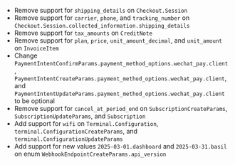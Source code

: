 * Remove support for `shipping_details` on `Checkout.Session`
* Remove support for `carrier`, `phone`, and `tracking_number` on `Checkout.Session.collected_information.shipping_details`
* Remove support for `tax_amounts` on `CreditNote`
* Remove support for `plan`, `price`, `unit_amount_decimal`, and `unit_amount` on `InvoiceItem`
* Change `PaymentIntentConfirmParams.payment_method_options.wechat_pay.client`, `PaymentIntentCreateParams.payment_method_options.wechat_pay.client`, and `PaymentIntentUpdateParams.payment_method_options.wechat_pay.client` to be optional
* Remove support for `cancel_at_period_end` on `SubscriptionCreateParams`, `SubscriptionUpdateParams`, and `Subscription`
* Add support for `wifi` on `Terminal.Configuration`, `terminal.ConfigurationCreateParams`, and `terminal.ConfigurationUpdateParams`
* Add support for new values `2025-03-01.dashboard` and `2025-03-31.basil` on enum `WebhookEndpointCreateParams.api_version`